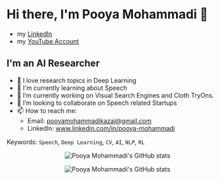 # Hi there, I'm Pooya Mohammadi 👋

- my [LinkedIn](www.linkedin.com/in/pooya-mohammadi)
- my [YouTube Account](https://www.youtube.com/channel/UCEf5EXeme8mxmKxZ2UvJ5GQ/playlists)

## I'm an AI Researcher 

- 🔭 I love research topics in Deep Learning
- 🌱 I'm currently learning about Speech
- 🔨 I’m currently working on Visual Search Engines and Cloth TryOns.
- 👯 I’m looking to collaborate on Speech related Startups
- 📫 How to reach me: 
  - Email: pooyamohammadikazaj@gmail.com
  - LinkedIn: www.linkedin.com/in/pooya-mohammadi

Keywords: `Speech`, `Deep Learning`, `CV`, `AI`, `NLP`, `RL`

<p align="center">
  <img src="https://github-readme-stats.vercel.app/api?username=pooya-mohammadi&show_icons=true&theme=monokai" alt="Pooya Mohammadi's GitHub stats" /><br />
</p>
<p align="center">
  <img src="https://github-readme-stats.vercel.app/api/top-langs/?username=pooya-mohammadi&hide=jupyter%20notebook&theme=monokai&langs_count=10&layout=compact" alt="Pooya Mohammadi's GitHub stats" /><br />
</p>


<!--
**Practical-AI/Practical-AI** is a ✨ _special_ ✨ repository because its `README.md` (this file) appears on your GitHub profile.

Here are some ideas to get you started:

- 🔭 I’m currently working on ...
- 🌱 I’m currently learning ...
- 👯 I’m looking to collaborate on ...
- 🤔 I’m looking for help with ...
- 💬 Ask me about ...
- 📫 How to reach me: ...
- 😄 Pronouns: ...
- ⚡ Fun fact: ...
-->

